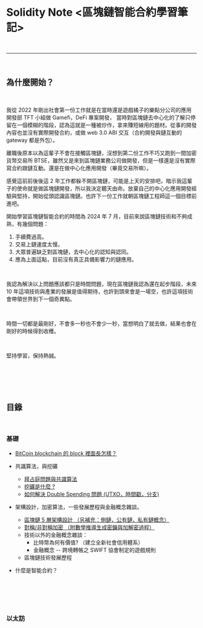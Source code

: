 # Solidity Note <區塊鏈智能合約學習筆記>

<br>

---

<br>

## 為什麼開始？

<br>

我從 2022 年剛出社會第一份工作就是在當時還是遊戲橘子的樂點分公司的應用開發部 TFT 小組做 Gamefi，DeFi 專案開發，
當時對區塊鏈去中心化的了解只停留在一個模糊的階段，認為這就是一種被炒作，拿來賺短線用的題材。從事的開發內容也並沒有實際開發合約，或做 web 3.0 ABI 交互（合約開發與鏈互動的 gateway 都是外包）。

離職後原本以為這輩子不會在接觸區塊鏈，沒想到第二份工作不巧又跑到一間加密貨幣交易所 BTSE，雖然又是來到區塊鏈業務公司做開發，但是一樣還是沒有實際寫合約跟鏈互動。還是在做中心化應用開發（畢竟交易所嘛）。

感覺這前前後後這 2 年工作都躲不開區塊鏈，可能是上天的安排吧，暗示我這輩子的使命就是做區塊鏈開發，所以我決定聽天由命。放棄自己的中心化應用開發經驗與堅持，開始從頭認識區塊鏈。也許下一份工作就朝區塊鏈工程師這一個目標前進吧。

開始學習區塊鏈智能合約的時間為 2024 年 7 月，目前來說區塊鏈技術和不夠成熟，有幾個問題：

1. 手續費過高。
2. 交易上鏈速度太慢。
3. 大眾普遍缺乏對區塊鏈，去中心化的認知與認同。
4. 應為上面這點，目前沒有真正具備影響力的鏈應用。

<br>

我認為解決以上問題應該都只是時間問題，現在區塊鏈我認為還在起步階段，未來 10 年這項技術與產業的發展是值得期待，也許到頭來會是一場空，也許這項技術會帶領世界到下一個奇異點。

<br>

時間一切都是最剛好，不會多一秒也不會少一秒，當想明白了就去做，結果也會在剛好的時候得到收穫。

<br>

堅持學習，保持熱誠。

<br>
<br>
<br>
<br>

## 目錄

<br>

### 基礎

* [BitCoin blockchain 的 block 裡面長怎樣？](1_1/README.md)

* 共識算法，與挖礦
    * [拜占庭問題與共識算法](1_2_1/README.md)
    * [挖礦是什麼 ?](1_2_2/README.md)
    * [如何解決 Double Spending 問題 (UTXO，時間戳，分支)](1_2_3/README.MD)

* 架構設計，加密算法，一些發展歷程與金融概念雜談。

    * [區塊鏈 5 層架構設計 （另補充：側鏈，公有鏈，私有鏈概念）](1_3/1/README.md)
    * [對稱/非對稱加密 （附數學推導生成密鑰與加解密過程）](1_3/2/README.md)
    * 技術以外的金融概念雜談：
        * 比特幣為何有價值? （建立全新社會信用體系）
        * 金融概念 -- 跨境轉帳之 SWIFT 協會制定的遊戲規則
    * 區塊鏈技術發展歷程

* 什麼是智能合約？

<br>
<br>
<br>
<br>

### 以太訪
 